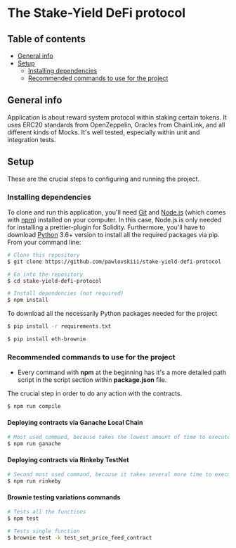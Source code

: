 # The Stake-Yield DeFi protocol

## Table of contents

- [General info](#general-info)
- [Setup](#setup)
  - [Installing dependencies](#installing-dependencies)
  - [Recommended commands to use for the project](#recommended-commands-to-use-for-the-project)

## General info

Application is about reward system protocol within staking certain tokens. It uses ERC20 standards from OpenZeppelin, Oracles from ChainLink, and all different kinds of Mocks. It's well tested, especially within unit and integration tests.

## Setup

These are the crucial steps to configuring and running the project.

### Installing dependencies

To clone and run this application, you'll need [Git](https://git-scm.com) and [Node.js](https://nodejs.org/en/download/) (which comes with [npm](http://npmjs.com)) installed on your computer. In this case, Node.js is only needed for installing a prettier-plugin for Solidity. Furthermore, you'll have to download [Python](https://www.python.org/downloads/) 3.6+ version to install all the required packages via pip. From your command line:

```bash
# Clone this repository
$ git clone https://github.com/pawlovskiii/stake-yield-defi-protocol

# Go into the repository
$ cd stake-yield-defi-protocol

# Install dependencies (not required)
$ npm install
```

To download all the necessarily Python packages needed for the project

```bash
$ pip install -r requirements.txt

$ pip install eth-brownie
```

### Recommended commands to use for the project

- Every command with **npm** at the beginning has it's a more detailed path script in the script section within **package.json** file.

The crucial step in order to do any action with the contracts.

```bash
$ npm run compile
```

#### Deploying contracts via Ganache Local Chain

```bash
# Most used command, because takes the lowest amount of time to execute all the transactions
$ npm run ganache
```

#### Deploying contracts via Rinkeby TestNet

```bash
# Second most used command, because it takes several more time to execute
$ npm run rinkeby
```

#### Brownie testing variations commands

```bash
# Tests all the functions
$ npm test

# Tests single function
$ brownie test -k test_set_price_feed_contract
```

